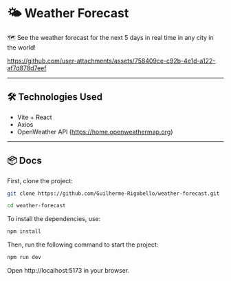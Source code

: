# **🌤 Weather Forecast**

🗺 See the weather forecast for the next 5 days in real time in any city in the world!


https://github.com/user-attachments/assets/758409ce-c92b-4e1d-a122-af7d878d7eef



---

## **🛠 Technologies Used**
  - Vite + React
  - Axios
  - OpenWeather API (https://home.openweathermap.org)



---

## **📦 Docs**
First, clone the project:
```bash
git clone https://github.com/Guilherme-Rigobello/weather-forecast.git

cd weather-forecast
```
To install the dependencies, use:
```bash
npm install
```

Then, run the following command to start the project:
```bash
npm run dev
```
Open http://localhost:5173 in your browser.



